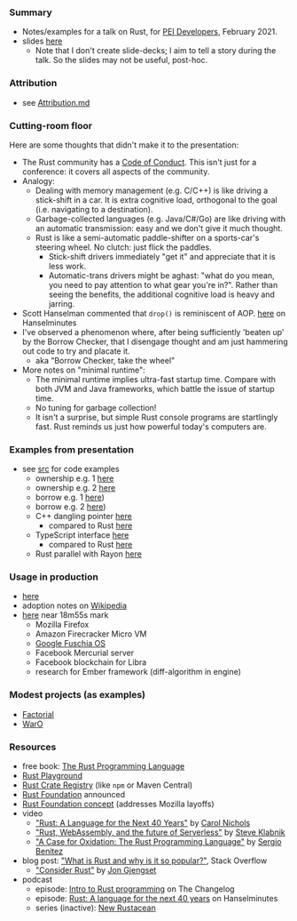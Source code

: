 ### Summary

* Notes/examples for a talk on Rust, for [PEI Developers](http://peidevs.github.io/), February 2021.
* slides [here](./doc)
    - Note that I don't create slide-decks; I aim to tell a story during the talk. So the slides may not be useful, post-hoc.

### Attribution

* see [Attribution.md](./Attribution.md)

### Cutting-room floor

Here are some thoughts that didn't make it to the presentation:

* The Rust community has a [Code of Conduct](https://www.rust-lang.org/policies/code-of-conduct#:~:text=We%20are%20committed%20to%20providing,nationality%2C%20or%20other%20similar%20characteristic.). This isn't just for a conference: it covers all aspects of the community.
* Analogy:
    - Dealing with memory management (e.g. C/C++) is like driving a stick-shift in a car. It is extra cognitive load, orthogonal to the goal (i.e. navigating to a destination).
    - Garbage-collected languages (e.g. Java/C#/Go) are like driving with an automatic transmission: easy and we don't give it much thought.
    - Rust is like a semi-automatic paddle-shifter on a sports-car's steering wheel. No clutch: just flick the paddles.
        - Stick-shift drivers immediately "get it" and appreciate that it is less work.
        - Automatic-trans drivers might be aghast: "what do you mean, you need to pay attention to what gear you're in?". Rather than seeing the benefits, the additional cognitive load is heavy and jarring.
* Scott Hanselman commented that `drop()` is reminiscent of AOP. [here](https://hanselminutes.com/713/rust-a-language-for-the-next-40-years-with-carol-nichols) on Hanselminutes
* I've observed a phenomenon where, after being sufficiently 'beaten up' by the Borrow Checker, that I disengage thought and am just hammering out code to try and placate it.
    - aka "Borrow Checker, take the wheel"
* More notes on "minimal runtime":
    - The minimal runtime implies ultra-fast startup time. Compare with both JVM and Java frameworks, which battle the issue of startup time.
    - No tuning for garbage collection! 
    - It isn't a surprise, but simple Rust console programs are startlingly fast. Rust reminds us just how powerful today's computers are.

### Examples from presentation

* see [src](./src) for code examples
    - ownership e.g. 1 [here](./src/rust/cats_3_ownership_1)
    - ownership e.g. 2 [here](./src/rust/cats_3_ownership_2)
    - borrow e.g. 1 [here](./src/rust/cats_4_borrow_1))
    - borrow e.g. 2 [here](./src/rust/cats_4_borrow_2))
    - C++ dangling pointer [here](./src/c%2B%2B/cats_5_dangling_pointer)
        - compared to Rust [here](./src/rust/cats_5_compared_to_cpp)
    - TypeScript interface [here](./src/typescript)
        - compared to Rust [here](./src/rust/cats_6_lifetimes)
    - Rust parallel with Rayon [here](./src/rust/cats_7_rayon)

### Usage in production

* [here](https://serokell.io/blog/rust-companies)
* adoption notes on [Wikipedia](https://en.wikipedia.org/wiki/Rust_(programming_language)#Adoption)
* [here](https://changelog.com/podcast/takeover-codeish-34) near 18m55s mark
    - Mozilla Firefox
    - Amazon Firecracker Micro VM
    - [Google Fuschia OS](https://en.wikipedia.org/wiki/Google_Fuchsia) 
    - Facebook Mercurial server
    - Facebook blockchain for Libra
    - research for Ember framework (diff-algorithm in engine)

### Modest projects (as examples)

* [Factorial](https://github.com/codetojoy/Factorial_Rust)
* [WarO](https://github.com/codetojoy/WarO_Rust) 

### Resources

* free book: [The Rust Programming Language](https://doc.rust-lang.org/book/)
* [Rust Playground](https://play.rust-lang.org/)
* [Rust Crate Registry](https://crates.io/) (like `npm` or Maven Central)
* [Rust Foundation](https://foundation.rust-lang.org/posts/2021-02-08-hello-world/) announced
* [Rust Foundation concept](https://blog.rust-lang.org/2020/08/18/laying-the-foundation-for-rusts-future.html) (addresses Mozilla layoffs)
* video
    - ["Rust: A Language for the Next 40 Years"](https://www.youtube.com/watch?v=A3AdN7U24iU) by [Carol Nichols](https://twitter.com/Carols10cents)
    - ["Rust, WebAssembly, and the future of Serverless"](https://www.youtube.com/watch?v=CMB6AlE1QuI) by [Steve Klabnik](https://twitter.com/steveklabnik)
    - ["A Case for Oxidation: The Rust Programming Language"](https://www.youtube.com/watch?v=cDFSrVhnZKo) by [Sergio Benitez](https://github.com/SergioBenitez)
* blog post: ["What is Rust and why is it so popular?"](https://stackoverflow.blog/2020/01/20/what-is-rust-and-why-is-it-so-popular/), Stack Overflow 
    - ["Consider Rust"](https://www.youtube.com/watch?v=DnT-LUQgc7s) by [Jon Gjengset](https://www.youtube.com/channel/UC_iD0xppBwwsrM9DegC5cQQ)
* podcast
    - episode: [Intro to Rust programming](https://changelog.com/podcast/takeover-codeish-34) on The Changelog
    - episode: [Rust: A language for the next 40 years](https://hanselminutes.com/713/rust-a-language-for-the-next-40-years-with-carol-nichols) on Hanselminutes
    - series (inactive): [New Rustacean](https://newrustacean.com/)
